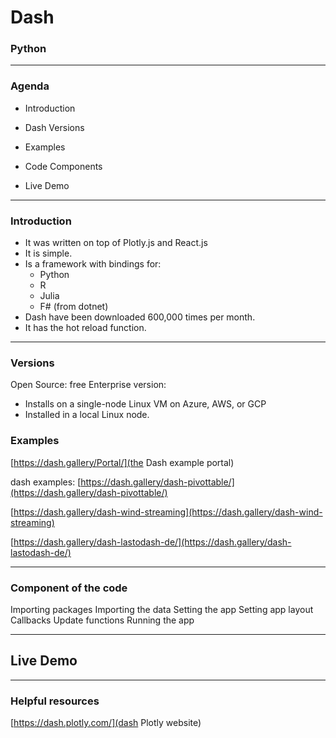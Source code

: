 # Dash
### Python
---
### Agenda
- Introduction

- Dash Versions

- Examples

- Code Components

- Live Demo

---
### Introduction
-   It was written on top of Plotly.js and React.js
-   It is simple.
-   Is a framework with bindings for:
	-   Python
	-   R
	-   Julia
	-   F# (from dotnet)
-   Dash have been downloaded 600,000 times per month.
-   It has the hot reload function.

---
### Versions

Open Source: free
Enterprise version: 
-   Installs on a single-node Linux VM on Azure, AWS, or GCP
-   Installed in a local Linux node.

### Examples
[https://dash.gallery/Portal/](the Dash example portal)

dash examples:
[https://dash.gallery/dash-pivottable/](https://dash.gallery/dash-pivottable/)

[https://dash.gallery/dash-wind-streaming](https://dash.gallery/dash-wind-streaming)

[https://dash.gallery/dash-lastodash-de/](https://dash.gallery/dash-lastodash-de/)

---
### Component of the code
Importing packages
Importing the data
Setting the app
Setting app layout
Callbacks
Update functions
Running the app

---
## Live Demo

---
### Helpful resources
[https://dash.plotly.com/](dash Plotly website)
